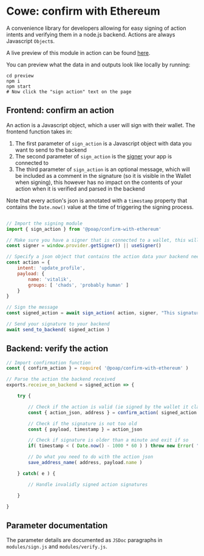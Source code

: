 # Cowe: confirm with Ethereum

A convenience library for developers allowing for easy signing of action intents and verifying them in a node.js backend. Actions are always Javascript `Object`s.

A live preview of this module in action can be found [here](https://poap-xyz.github.io/confirm-with-ethereum/).

You can preview what the data in and outputs look like locally by running:

```shell
cd preview
npm i
npm start
# Now click the "sign action" text on the page
```

## Frontend: confirm an action

An action is a Javascript object, which a user will sign with their wallet. The frontend function takes in:

1. The first parameter of `sign_action` is a Javascript object with data you want to send to the backend
1. The second parameter of `sign_action` is the [signer](https://docs.ethers.org/v5/api/signer/) your app is connected to
1. The third parameter of `sign_action` is an optional message, which will be included as a comment in the signature (so it is visible in the Wallet when signing), this however has no impact on the contents of your action when it is verified and parsed in the backend

Note that every action's json is annotated with a `timestamp` property that contains the `Date.now()` value at the time of triggering the signing process.

```javascript

// Import the signing module
import { sign_action } from '@poap/confirm-with-ethereum'

// Make sure you have a signer that is connected to a wallet, this will depend on how your app connects to a web3 endpoint
const signer = window.provider.getSigner() || useSigner()

// Specify a json object that contains the action data your backend needs
const action = {
    intent: 'update_profile',
    payload: {
        name: 'vitalik',
        groups: [ 'chads', 'probably human' ]
    }
}

// Sign the message
const signed_action = await sign_action( action, signer, "This signature confirms that you want to update your profile details" )

// Send your signature to your backend
await send_to_backend( signed_action )
```

## Backend: verify the action

```javascript
// Import confirmation function
const { confirm_action } = require( '@poap/confirm-with-ethereum' )

// Parse the action the backend received
exports.receive_on_backend = signed_action => {

    try {

        // Check if the action is valid (ie signed by the wallet it claims to be sent by)
        const { action_json, address } = confirm_action( signed_action )

        // Check if the signature is not too old
        const { payload, timestamp } = action_json

        // Check if signature is older than a minute and exit if so
        if( timestamp < ( Date.now() - 1000 * 60 ) ) throw new Error( "Signature is older than a minute" )

        // Do what you need to do with the action json
        save_address_name( address, payload.name )

    } catch( e ) {

        // Handle invalidly signed action signatures

    }

}
```

## Parameter documentation

The parameter details are documented as `JSDoc` paragraphs in `modules/sign.js` and `modules/verify.js`.
